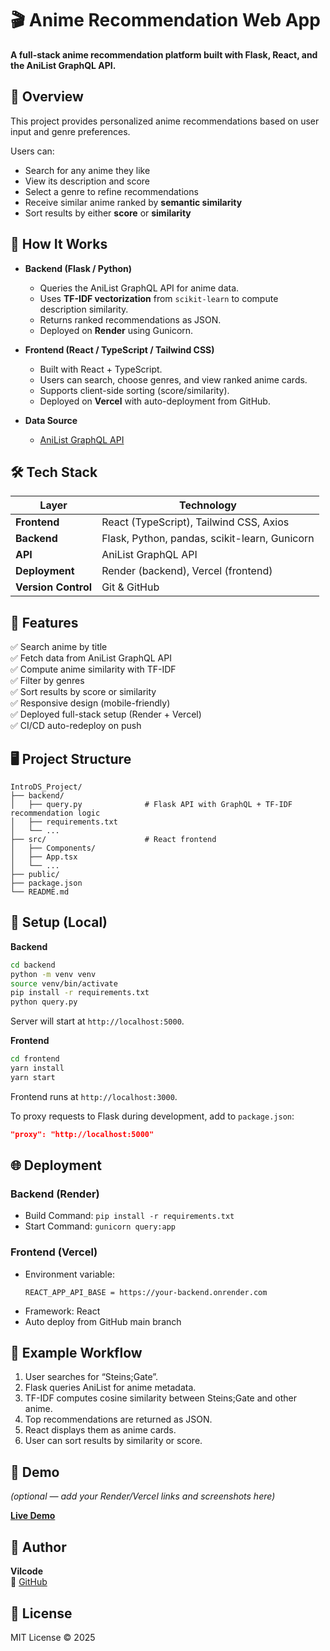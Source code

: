 # 🎬 Anime Recommendation Web App

**A full-stack anime recommendation platform built with Flask, React, and the AniList GraphQL API.**

## 🚀 Overview

This project provides personalized anime recommendations based on user input and genre preferences.

Users can:
- Search for any anime they like
- View its description and score
- Select a genre to refine recommendations
- Receive similar anime ranked by **semantic similarity**
- Sort results by either **score** or **similarity**

## 🧠 How It Works

- **Backend (Flask / Python)**
  - Queries the AniList GraphQL API for anime data.
  - Uses **TF-IDF vectorization** from `scikit-learn` to compute description similarity.
  - Returns ranked recommendations as JSON.
  - Deployed on **Render** using Gunicorn.

- **Frontend (React / TypeScript / Tailwind CSS)**
  - Built with React + TypeScript.
  - Users can search, choose genres, and view ranked anime cards.
  - Supports client-side sorting (score/similarity).
  - Deployed on **Vercel** with auto-deployment from GitHub.

- **Data Source**
  - [AniList GraphQL API](https://anilist.co/graphiql)

## 🛠️ Tech Stack

| Layer | Technology |
|-------|-------------|
| **Frontend** | React (TypeScript), Tailwind CSS, Axios |
| **Backend** | Flask, Python, pandas, scikit-learn, Gunicorn |
| **API** | AniList GraphQL API |
| **Deployment** | Render (backend), Vercel (frontend) |
| **Version Control** | Git & GitHub |

## 🧩 Features

✅ Search anime by title  
✅ Fetch data from AniList GraphQL API  
✅ Compute anime similarity with TF-IDF  
✅ Filter by genres  
✅ Sort results by score or similarity  
✅ Responsive design (mobile-friendly)  
✅ Deployed full-stack setup (Render + Vercel)  
✅ CI/CD auto-redeploy on push  

## 🖥️ Project Structure

```
IntroDS_Project/
├── backend/
│   ├── query.py              # Flask API with GraphQL + TF-IDF recommendation logic
│   ├── requirements.txt
│   └── ...
├── src/                      # React frontend
│   ├── Components/
│   ├── App.tsx
│   └── ...
├── public/
├── package.json
└── README.md
```

## 🔧 Setup (Local)

**Backend**
```bash
cd backend
python -m venv venv
source venv/bin/activate
pip install -r requirements.txt
python query.py
```
Server will start at `http://localhost:5000`.

**Frontend**
```bash
cd frontend
yarn install
yarn start
```
Frontend runs at `http://localhost:3000`.

To proxy requests to Flask during development, add to `package.json`:
```json
"proxy": "http://localhost:5000"
```

## 🌐 Deployment

### Backend (Render)
- Build Command: `pip install -r requirements.txt`
- Start Command: `gunicorn query:app`

### Frontend (Vercel)
- Environment variable:
  ```
  REACT_APP_API_BASE = https://your-backend.onrender.com
  ```
- Framework: React
- Auto deploy from GitHub main branch

## 🧮 Example Workflow

1. User searches for “Steins;Gate”.
2. Flask queries AniList for anime metadata.
3. TF-IDF computes cosine similarity between Steins;Gate and other anime.
4. Top recommendations are returned as JSON.
5. React displays them as anime cards.
6. User can sort results by similarity or score.

## 📸 Demo
*(optional — add your Render/Vercel links and screenshots here)*

[**Live Demo**](https://yourfrontend.vercel.app)

## 👤 Author

**Vilcode**  
🔗 [GitHub](https://github.com/Vil-code)

## 📝 License

MIT License © 2025

